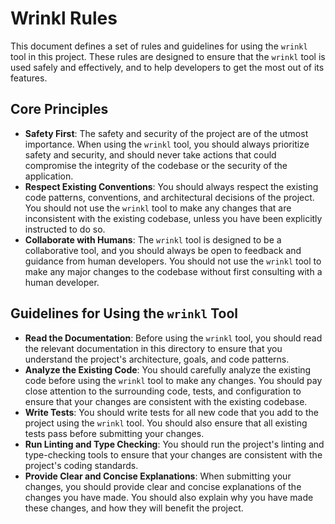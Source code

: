 # Wrinkl Rules

This document defines a set of rules and guidelines for using the `wrinkl` tool in this project. These rules are designed to ensure that the `wrinkl` tool is used safely and effectively, and to help developers to get the most out of its features.

## Core Principles

- **Safety First**: The safety and security of the project are of the utmost importance. When using the `wrinkl` tool, you should always prioritize safety and security, and should never take actions that could compromise the integrity of the codebase or the security of the application.
- **Respect Existing Conventions**: You should always respect the existing code patterns, conventions, and architectural decisions of the project. You should not use the `wrinkl` tool to make any changes that are inconsistent with the existing codebase, unless you have been explicitly instructed to do so.
- **Collaborate with Humans**: The `wrinkl` tool is designed to be a collaborative tool, and you should always be open to feedback and guidance from human developers. You should not use the `wrinkl` tool to make any major changes to the codebase without first consulting with a human developer.

## Guidelines for Using the `wrinkl` Tool

- **Read the Documentation**: Before using the `wrinkl` tool, you should read the relevant documentation in this directory to ensure that you understand the project's architecture, goals, and code patterns.
- **Analyze the Existing Code**: You should carefully analyze the existing code before using the `wrinkl` tool to make any changes. You should pay close attention to the surrounding code, tests, and configuration to ensure that your changes are consistent with the existing codebase.
- **Write Tests**: You should write tests for all new code that you add to the project using the `wrinkl` tool. You should also ensure that all existing tests pass before submitting your changes.
- **Run Linting and Type Checking**: You should run the project's linting and type-checking tools to ensure that your changes are consistent with the project's coding standards.
- **Provide Clear and Concise Explanations**: When submitting your changes, you should provide clear and concise explanations of the changes you have made. You should also explain why you have made these changes, and how they will benefit the project.
